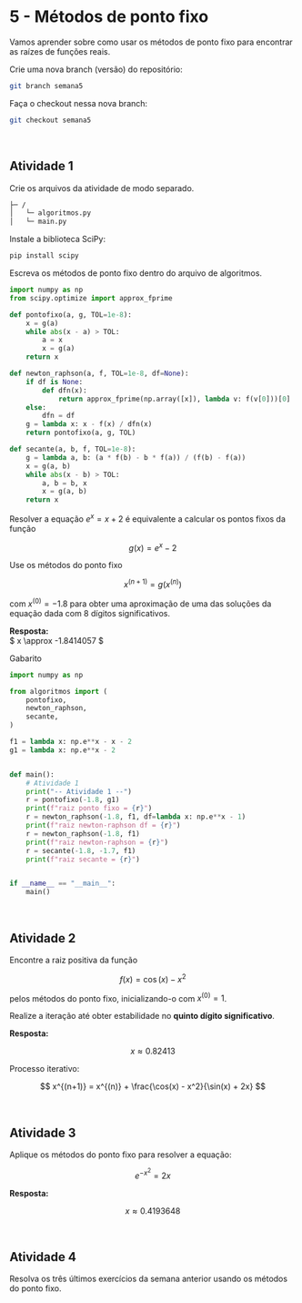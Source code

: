 # 5 - Métodos de ponto fixo
Vamos aprender sobre como usar os métodos de ponto fixo para encontrar as raízes de funções reais.

Crie uma nova branch (versão) do repositório:

```bash
git branch semana5
```

Faça o checkout nessa nova branch:

```bash
git checkout semana5
```

<br/>

## Atividade 1
Crie os arquivos da atividade de modo separado.

```txt
├─ /
│   └─ algoritmos.py
│   └─ main.py
```

Instale a biblioteca SciPy:

```python
pip install scipy
```

Escreva os métodos de ponto fixo dentro do arquivo de algoritmos.

```python
import numpy as np
from scipy.optimize import approx_fprime

def pontofixo(a, g, TOL=1e-8):
    x = g(a)
    while abs(x - a) > TOL:
        a = x
        x = g(a)
    return x

def newton_raphson(a, f, TOL=1e-8, df=None):
    if df is None:
        def dfn(x):
            return approx_fprime(np.array([x]), lambda v: f(v[0]))[0]
    else:
        dfn = df
    g = lambda x: x - f(x) / dfn(x)
    return pontofixo(a, g, TOL)

def secante(a, b, f, TOL=1e-8):
    g = lambda a, b: (a * f(b) - b * f(a)) / (f(b) - f(a))
    x = g(a, b)
    while abs(x - b) > TOL:
        a, b = b, x
        x = g(a, b)
    return x
```

Resolver a equação $e^x = x + 2$ é equivalente a calcular os pontos fixos da função  

$$
g(x) = e^x - 2
$$

Use os métodos do ponto fixo  

$$
x^{(n+1)} = g(x^{(n)})
$$

com $x^{(0)} = -1.8$ para obter uma aproximação de uma das soluções da equação dada com 8 dígitos significativos.  

**Resposta:**  
$
x \approx -1.8414057
$

Gabarito
```python
import numpy as np

from algoritmos import (
    pontofixo,
    newton_raphson,
    secante,
)

f1 = lambda x: np.e**x - x - 2
g1 = lambda x: np.e**x - 2


def main():
    # Atividade 1
    print("-- Atividade 1 --")
    r = pontofixo(-1.8, g1)
    print(f"raiz ponto fixo = {r}")
    r = newton_raphson(-1.8, f1, df=lambda x: np.e**x - 1)
    print(f"raiz newton-raphson df = {r}")
    r = newton_raphson(-1.8, f1)
    print(f"raiz newton-raphson = {r}")
    r = secante(-1.8, -1.7, f1)
    print(f"raiz secante = {r}")


if __name__ == "__main__":
    main()
```

<br/>

## Atividade 2
Encontre a raiz positiva da função  

$$
f(x) = \cos(x) - x^2
$$  

pelos métodos do ponto fixo, inicializando-o com $x^{(0)} = 1$.  

Realize a iteração até obter estabilidade no **quinto dígito significativo**.  

**Resposta:**

$$
x \approx 0.82413 
$$

Processo iterativo:  

$$
x^{(n+1)} = x^{(n)} + \frac{\cos(x) - x^2}{\sin(x) + 2x}
$$

<br/>

## Atividade 3
Aplique os métodos do ponto fixo para resolver a equação:

$$
e^{-x^2} = 2x
$$

**Resposta:**

$$
x \approx 0.4193648
$$

<br/>

## Atividade 4
Resolva os três últimos exercícios da semana anterior usando os métodos do ponto fixo.
